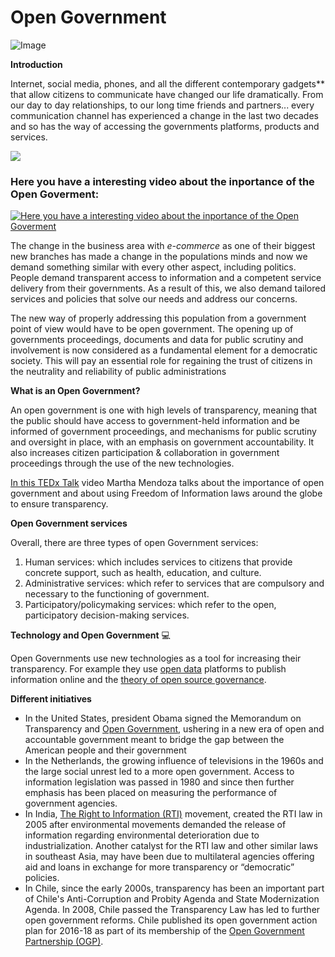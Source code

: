 # Open Government

![Image](https://www.google.com/url?sa=i&rct=j&q=&esrc=s&source=images&cd=&ved=2ahUKEwja9ufE8e7aAhUEwBQKHTiWAloQjRx6BAgBEAU&url=https%3A%2F%2Fwww.toronto.ca%2Fcity-government%2Faccountability-operations-customer-service%2Fget-involved-how-government-works%2Fopen-government%2F&psig=AOvVaw0yxe24EEVByLhMFz6muvqv&ust=1525620537152769)

**Introduction**

Internet, social media, phones, and all the different contemporary gadgets** that allow citizens to communicate have changed our life dramatically. From our day to day relationships, to our long time friends and partners... every communication channel has experienced a change in the last two decades and so has the way of accessing the governments platforms, products and services.


<a href="https://veritasonline.com.mx/wp-content/uploads/2013/10/consejoad1-680x365_c.jpg"><img src="https://veritasonline.com.mx/wp-content/uploads/2013/10/consejoad1-680x365_c.jpg" /></a>

### Here you have a interesting video about the inportance of the Open Goverment:

[![Here you have a interesting video about the inportance of the Open Goverment](https://img.youtube.com/vi/KzDE7D52zlA/0.jpg)](https://www.youtube.com/watch?v=KzDE7D52zlA)


The change in the business area with _e-commerce_ as one of their biggest new branches has made a change in the populations minds and now we demand something similar with every other aspect, including politics. People demand transparent access to information and a competent service delivery from their governments. As a result of this, we also demand tailored services and policies that solve our needs and address our concerns.  

The new way of properly addressing this population from a government point of view would have to be open government. The opening up of governments proceedings, documents and data for public scrutiny and involvement is now considered as a fundamental element for a democratic society. This will pay an essential role for regaining the trust of citizens in the neutrality and reliability of public administrations

**What is an Open Government?**

An open government is one with high levels of transparency, meaning that the public should have access to government-held information and be informed of government proceedings, and mechanisms for public scrutiny and oversight in place, with an emphasis on government accountability. It also increases citizen participation & collaboration in government proceedings through the use of the new technologies.  

[In this TEDx Talk](https://www.youtube.com/watch?v=KzDE7D52zlA) video Martha Mendoza talks about the importance of open government and about using Freedom of Information laws around the globe to ensure transparency.

**Open Government services**

Overall, there are three types of open Government services:
1. Human services: which includes services to citizens that provide concrete support, such as health, education, and culture.
2. Administrative services: which refer to services that are compulsory and necessary to the functioning of government.
3. Participatory/policymaking services: which refer to the open, participatory decision-making services.


**Technology and Open Government** :computer:

Open Governments use new technologies as a tool for increasing their transparency. For example they use [open data](https://en.wikipedia.org/wiki/Open_data) platforms to publish information online and the [theory of open source governance](https://en.wikipedia.org/wiki/Open-source_governance).

**Different initiatives**
- In the United States, president Obama signed the Memorandum on Transparency and [Open Government](http://www.presidency.ucsb.edu/ws/index.php?pid=85677), ushering in a new era of open and accountable government meant to bridge the gap between the American people and their government
- In the Netherlands, the growing influence of televisions in the 1960s and the large social unrest led to a more open government. Access to information legislation was passed in 1980 and since then further emphasis has been placed on measuring the performance of government agencies.
- In India, [The Right to Information (RTI)](http://rti.gov.in) movement, created the RTI law in 2005 after environmental movements demanded the release of information regarding environmental deterioration due to industrialization. Another catalyst for the RTI law and other similar laws in southeast Asia, may have been due to multilateral agencies offering aid and loans in exchange for more transparency or “democratic” policies.
- In Chile, since the early 2000s, transparency has been an important part of Chile's Anti-Corruption and Probity Agenda and State Modernization Agenda. In 2008, Chile passed the Transparency Law has led to further open government reforms. Chile published its open government action plan for 2016-18 as part of its membership of the [Open Government Partnership (OGP)](https://www.opengovpartnership.org).